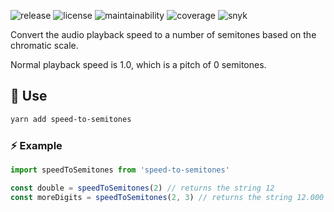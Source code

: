 ![release](https://img.shields.io/github/v/release/bamdadsabbagh/speed-to-semitones)
![license](https://img.shields.io/github/license/bamdadsabbagh/speed-to-semitones)
![maintainability](https://img.shields.io/codeclimate/maintainability/bamdadsabbagh/speed-to-semitones)
![coverage](https://img.shields.io/codeclimate/coverage/bamdadsabbagh/speed-to-semitones)
![snyk](https://img.shields.io/snyk/vulnerabilities/github/bamdadsabbagh/speed-to-semitones)

Convert the audio playback speed to a number of semitones based on the chromatic scale.

Normal playback speed is 1.0, which is a pitch of 0 semitones.

## 🚀 Use

```bash
yarn add speed-to-semitones
```

### ⚡ Example

```javascript
import speedToSemitones from 'speed-to-semitones'

const double = speedToSemitones(2) // returns the string 12
const moreDigits = speedToSemitones(2, 3) // returns the string 12.000
```
